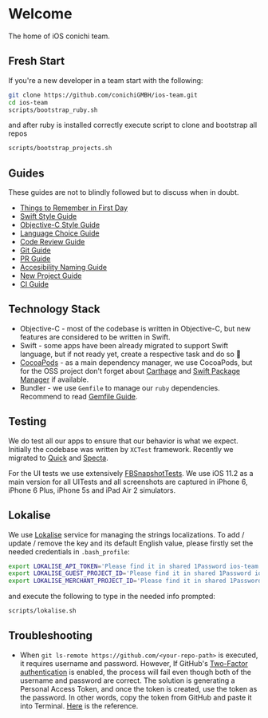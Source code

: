 Welcome
============

The home of iOS conichi team.

## Fresh Start

If you're a new developer in a team start with the following:

```sh
git clone https://github.com/conichiGMBH/ios-team.git
cd ios-team
scripts/bootstrap_ruby.sh
```

and after ruby is installed correctly execute script to clone and bootstrap all repos

```sh
scripts/bootstrap_projects.sh
```

## Guides

These guides are not to blindly followed but to discuss when in doubt.

* [Things to Remember in First Day](https://github.com/conichiGMBH/ios-team/blob/master/docs/things_to_remember.md)
* [Swift Style Guide](https://github.com/conichiGMBH/ios-team/blob/master/docs/swift_style_guide.md)
* [Objective-C Style Guide](https://github.com/conichiGMBH/ios-team/blob/master/docs/objective_c_style_guide.md)
* [Language Choice Guide](https://github.com/conichiGMBH/ios-team/blob/master/docs/language_choice_guide.md)
* [Code Review Guide](https://github.com/thoughtbot/guides/tree/master/code-review)
* [Git Guide](https://github.com/conichiGMBH/ios-team/blob/master/docs/git_protocol.md)
* [PR Guide](https://github.com/conichiGMBH/ios-team/blob/master/docs/pr_protocol.md)
* [Accesibility Naming Guide](https://github.com/conichiGMBH/ios-team/blob/master/docs/accessibility_naming_guide.md)
* [New Project Guide](https://github.com/conichiGMBH/ios-team/blob/master/docs/new_project_guide.md)
* [CI Guide](https://github.com/conichiGMBH/ios-team/blob/master/docs/ci_guide.md)

## Technology Stack

* Objective-C - most of the codebase is written in Objective-C, but new features are considered to be written in Swift.
* Swift - some apps have been already migrated to support Swift language, but if not ready yet, create a respective task and do so 🚀
* [CocoaPods](https://github.com/CocoaPods/CocoaPods) - as a main dependency manager, we use CocoaPods, but for the OSS project don't forget about [Carthage](https://github.com/Carthage/Carthage) and [Swift Package Manager](https://github.com/apple/swift-package-manager) if available.
* Bundler - we use `Gemfile` to manage our `ruby` dependencies. Recommend to read [Gemfile Guide](https://guides.cocoapods.org/using/a-gemfile.html).

## Testing

We do test all our apps to ensure that our behavior is what we expect. Initially the codebase was written by `XCTest` framework. Recently we migrated to [Quick](https://github.com/Quick/Quick/) and [Specta](https://github.com/specta/specta).

For the UI tests we use extensively [FBSnapshotTests](https://www.objc.io/issues/15-testing/snapshot-testing/). We use iOS 11.2 as a main version for all UITests and all screenshots are captured in iPhone 6, iPhone 6 Plus, iPhone 5s and iPad Air 2 simulators.

## Lokalise

We use [Lokalise](https://lokalise.co) service for managing the strings localizations. To add / update / remove the key and its default English value, please firstly set the needed credentials in `.bash_profile`:
```sh
export LOKALISE_API_TOKEN='Please find it in shared 1Password ios-team vault'
export LOKALISE_GUEST_PROJECT_ID='Please find it in shared 1Password ios-team vault'
export LOKALISE_MERCHANT_PROJECT_ID='Please find it in shared 1Password ios-team vault'
```

and execute the following to type in the needed info prompted:
```sh
scripts/lokalise.sh
```

## Troubleshooting
* When `git ls-remote https://github.com/<your-repo-path>` is executed, it requires username and password. However, If GitHub's [Two-Factor authentication](https://help.github.com/articles/about-two-factor-authentication/) is enabled, the process will fail even though both of the username and password are correct. The solution is generating a Personal Access Token, and once the token is created, use the token as the password. In other words, copy the token from GitHub and paste it into Terminal. [Here](https://help.github.com/articles/creating-a-personal-access-token-for-the-command-line/#using-a-token-on-the-command-line) is the reference.
